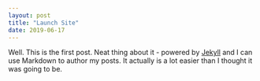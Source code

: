 ```yaml
---
layout: post
title: "Launch Site"
date: 2019-06-17
---
```


Well. This is the first post. Neat thing about it - powered by [Jekyll](http://jekyllrb.com) and I can use Markdown to author my posts. It actually is a lot easier than I thought it was going to be.
